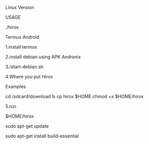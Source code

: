 Linux Version

USAGE

./hirox

Termux Android 

1.install termux

2.install debian using APK Andronix 

3./start-debian.sh

4.Where you put Hirox 

Examples

cd /sdcard/download
ls
cp hirox $HOME
chmod +x $HOME/hirox

5.run


$HOME/hirox


sudo apt-get update

sudo apt-get install build-essential
